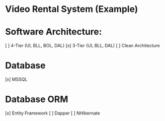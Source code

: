 # Video Rental System (Example)

# Software Architecture:
[ ] 4-Tier (UI, BLL, BOL, DAL)
[x] 3-Tier (UI, BLL, DAL)
[ ] Clean Architecture

# Database
[x] MSSQL

# Database ORM
[x] Entity Framework
[ ] Dapper
[ ] NHibernate